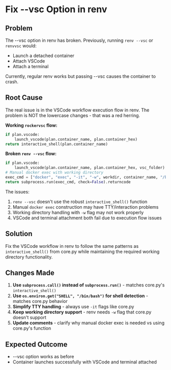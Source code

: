 # Fix --vsc Option in renv

## Problem
The --vsc option in renv has broken. Previously, running `renv --vsc` or `renvvsc` would:
- Launch a detached container
- Attach VSCode
- Attach a terminal

Currently, regular renv works but passing --vsc causes the container to crash.

## Root Cause
The real issue is in the VSCode workflow execution flow in renv. The problem is NOT the lowercase changes - that was a red herring.

**Working `rockervsc` flow:**
```python
if plan.vscode:
    launch_vscode(plan.container_name, plan.container_hex)
return interactive_shell(plan.container_name)
```

**Broken `renv --vsc` flow:**
```python
if plan.vscode:
    launch_vscode(plan.container_name, plan.container_hex, vsc_folder)
# Manual docker exec with working directory
exec_cmd = ["docker", "exec", "-it", "-w", workdir, container_name, "/bin/bash"]
return subprocess.run(exec_cmd, check=False).returncode
```

The issues:
1. `renv --vsc` doesn't use the robust `interactive_shell()` function
2. Manual `docker exec` construction may have TTY/interaction problems
3. Working directory handling with `-w` flag may not work properly
4. VSCode and terminal attachment both fail due to execution flow issues

## Solution
Fix the VSCode workflow in renv to follow the same patterns as `interactive_shell()` from core.py while maintaining the required working directory functionality.

## Changes Made
1. **Use `subprocess.call()` instead of `subprocess.run()`** - matches core.py's `interactive_shell()`
2. **Use `os.environ.get("SHELL", "/bin/bash")` for shell detection** - matches core.py behavior
3. **Simplify TTY handling** - always use `-it` flags like core.py
4. **Keep working directory support** - renv needs `-w` flag that core.py doesn't support
5. **Update comments** - clarify why manual docker exec is needed vs using core.py's function

## Expected Outcome
- --vsc option works as before
- Container launches successfully with VSCode and terminal attached